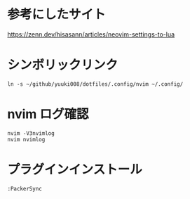 # 参考にしたサイト
https://zenn.dev/hisasann/articles/neovim-settings-to-lua

# シンボリックリンク

```
ln -s ~/github/yuuki008/dotfiles/.config/nvim ~/.config/
```

# nvim ログ確認

```
nvim -V3nvimlog
nvim nvimlog
```

# プラグインインストール

`:PackerSync`
